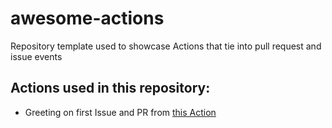 # awesome-actions
Repository template used to showcase Actions that tie into pull request and issue events

## Actions used in this repository:

- Greeting on first Issue and PR from [this Action](https://github.com/actions/first-interaction)
